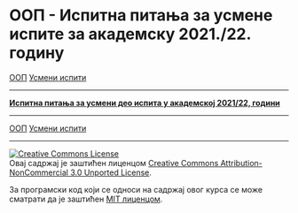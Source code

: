 # ООП - Испитна питања за усмене испите за академску 2021./22. годину

[ООП](../../README.md) [Усмени испити](../README.md)

---

**[Испитна питања за усмени део испитa у академској 2021/22, години](ISPITNA-PITANJA-2021-22.md)**

---

[ООП](../../README.md) [Усмени испити](../README.md)

---

<a rel="license" href="http://creativecommons.org/licenses/by-nc/3.0/"><img alt="Creative Commons License" style="border-width:0" src="https://i.creativecommons.org/l/by-nc/3.0/88x31.png" /></a><br />Овај садржај је заштићен лиценцом <a rel="license" href="http://creativecommons.org/licenses/by-nc/3.0/">Creative Commons Attribution-NonCommercial 3.0 Unported License</a>.

За програмски код који се односи на садржај овог курса се може сматрати да је заштићен [MIT лиценцом](/LICENSE).
